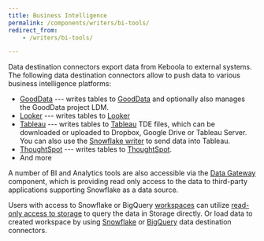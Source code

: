 ```yaml
---
title: Business Intelligence
permalink: /components/writers/bi-tools/
redirect_from:
    - /writers/bi-tools/

---
```


Data destination connectors export data from Keboola to external systems. The following data destination connectors
allow to push data to various business intelligence platforms:

- [GoodData](/components/writers/bi-tools/gooddata/) --- writes tables to [GoodData](https://www.gooddata.com/) and optionally also manages the GoodData project LDM.
- [Looker](/components/writers/bi-tools/looker/) --- writes tables to [Looker](https://looker.com/)
- [Tableau](/components/writers/bi-tools/tableau/) --- writes tables to [Tableau](https://www.tableau.com/) TDE files, which can be downloaded or uploaded to Dropbox, Google Drive or Tableau Server. You can also use the [Snowflake writer](/components/writers/database/snowflake/) to send data into Tableau.
- [ThoughtSpot](/components/writers/bi-tools/thoughtspot) --- writes tables to [ThoughtSpot](https://www.thoughtspot.com/product).
- And more

A number of BI and Analytics tools are also accessible via the [Data Gateway](/components/applications/data-gateway/) component, which is providing read only access to the data to third-party applications supporting Snowflake as a data source.

Users with access to Snowflake or BigQuery [workspaces](/transformations/workspace/) can utilize [read-only access to storage](/transformations/mappings/#read-only-input-mapping) to query the data in Storage directly. Or load data to created workspace by using [Snowflake](/components/writers/database/snowflake/) or [BigQuery](/components/writers/database/bigquery/) data destination connectors.